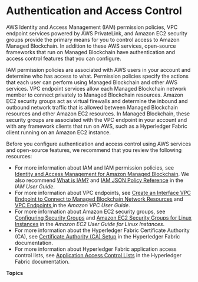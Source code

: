 # Authentication and Access Control<a name="managed-blockchain-auth-and-access-control"></a>

AWS Identity and Access Management \(IAM\) permission policies, VPC endpoint services powered by AWS PrivateLink, and Amazon EC2 security groups provide the primary means for you to control access to Amazon Managed Blockchain\. In addition to these AWS services, open\-source frameworks that run on Managed Blockchain have authentication and access control features that you can configure\.

IAM permission policies are associated with AWS users in your account and determine who has access to what\. Permission policies specify the actions that each user can perform using Managed Blockchain and other AWS services\. VPC endpoint services allow each Managed Blockchain network member to connect privately to Managed Blockchain resources\. Amazon EC2 security groups act as virtual firewalls and determine the inbound and outbound network traffic that is allowed between Managed Blockchain resources and other Amazon EC2 resources\. In Managed Blockchain, these security groups are associated with the VPC endpoint in your account and with any framework clients that run on AWS, such as a Hyperledger Fabric client running on an Amazon EC2 instance\.

Before you configure authentication and access control using AWS services and open\-source features, we recommend that you review the following resources:
+ For more information about IAM and IAM permission policies, see [Identity and Access Management for Amazon Managed Blockchain](security-iam.md)\. We also recommend [What is IAM?](https://docs.aws.amazon.com/IAM/latest/UserGuide/introduction.html) and [IAM JSON Policy Reference](https://docs.aws.amazon.com/IAM/latest/UserGuide/reference_policies.html) in the *IAM User Guide*\.
+ For more information about VPC endpoints, see [Create an Interface VPC Endpoint to Connect to Managed Blockchain Network Resources](managed-blockchain-endpoints.md) and [VPC Endpoints ](https://docs.aws.amazon.com/vpc/latest/userguide/vpc-endpoints.html) in the *Amazon VPC User Guide*\.
+ For more information about Amazon EC2 security groups, see [Configuring Security Groups](managed-blockchain-security-sgs.md) and [Amazon EC2 Security Groups for Linux Instances](https://docs.aws.amazon.com/AWSEC2/latest/UserGuide/using-network-security.html) in the *Amazon EC2 User Guide for Linux Instances*\.
+ For more information about the Hyperledger Fabric Certificate Authority \(CA\), see [Certificate Authority \(CA\) Setup](https://openblockchain.readthedocs.io/en/latest/Setup/ca-setup/) in the Hyperledger Fabric documentation\.
+ For more information about Hyperledger Fabric application access control lists, see [Application Access Control Lists](https://openblockchain.readthedocs.io/en/latest/tech/application-ACL/) in the Hyperledger Fabric documentation\.

**Topics**